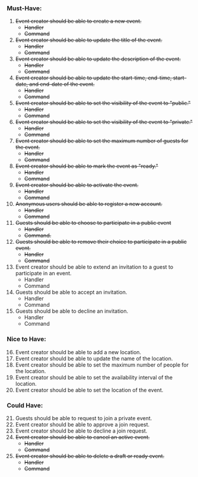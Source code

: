 ### Must-Have:

1. ~~Event creator should be able to create a new event.~~
    - ~~Handler~~
    - ~~Command~~
2. ~~Event creator should be able to update the title of the event.~~
    - ~~Handler~~
    - ~~Command~~
3. ~~Event creator should be able to update the description of the event.~~
    - ~~Handler~~
    - ~~Command~~
4. ~~Event creator should be able to update the start-time, end-time, start-date, and end-date of the event.~~
    - ~~Handler~~
    - ~~Command~~
5. ~~Event creator should be able to set the visibility of the event to "public."~~
    - ~~Handler~~
    - ~~Command~~
6. ~~Event creator should be able to set the visibility of the event to "private."~~
    - ~~Handler~~
    - ~~Command~~
7. ~~Event creator should be able to set the maximum number of guests for the event.~~
    - ~~Handler~~
    - ~~Command~~
8. ~~Event creator should be able to mark the event as "ready."~~
    - ~~Handler~~
    - ~~Command~~
9. ~~Event creator should be able to activate the event.~~
    - ~~Handler~~
    - ~~Command~~
10. ~~Anonymous users should be able to register a new account.~~
    - ~~Handler~~
    - ~~Command~~
11. ~~Guests should be able to choose to participate in a public event~~
    - ~~Handler~~
    - ~~Command.~~
12. ~~Guests should be able to remove their choice to participate in a public event.~~
    - ~~Handler~~
    - ~~Command~~
13. Event creator should be able to extend an invitation to a guest to participate in an event.
    - Handler
    - Command
14. Guests should be able to accept an invitation.
    - Handler
    - Command
15. Guests should be able to decline an invitation.
    - Handler
    - Command

### Nice to Have:

16. Event creator should be able to add a new location.
17. Event creator should be able to update the name of the location.
18. Event creator should be able to set the maximum number of people for the location.
19. Event creator should be able to set the availability interval of the location.
20. Event creator should be able to set the location of the event.

### Could Have:

21. Guests should be able to request to join a private event.
22. Event creator should be able to approve a join request.
23. Event creator should be able to decline a join request.
24. ~~Event creator should be able to cancel an active event.~~
    - ~~Handler~~
    - ~~Command~~
25. ~~Event creator should be able to delete a draft or ready event.~~
    - ~~Handler~~
    - ~~Command~~
